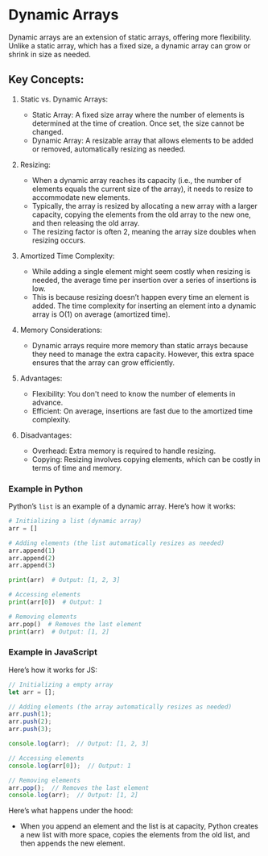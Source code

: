 # Dynamic Arrays

Dynamic arrays are an extension of static arrays, offering more flexibility. Unlike a static array, which has a fixed size, a dynamic array can grow or shrink in size as needed.

## Key Concepts:

1. Static vs. Dynamic Arrays:
   - Static Array: A fixed size array where the number of elements is determined at the time of creation. Once set, the size cannot be changed.
   - Dynamic Array: A resizable array that allows elements to be added or removed, automatically resizing as needed.

2. Resizing:
   - When a dynamic array reaches its capacity (i.e., the number of elements equals the current size of the array), it needs to resize to accommodate new elements.
   - Typically, the array is resized by allocating a new array with a larger capacity, copying the elements from the old array to the new one, and then releasing the old array.
   - The resizing factor is often 2, meaning the array size doubles when resizing occurs.

3. Amortized Time Complexity:
   - While adding a single element might seem costly when resizing is needed, the average time per insertion over a series of insertions is low.
   - This is because resizing doesn’t happen every time an element is added. The time complexity for inserting an element into a dynamic array is O(1) on average (amortized time).

4. Memory Considerations:
   - Dynamic arrays require more memory than static arrays because they need to manage the extra capacity. However, this extra space ensures that the array can grow efficiently.

5. Advantages:
   - Flexibility: You don't need to know the number of elements in advance.
   - Efficient: On average, insertions are fast due to the amortized time complexity.

6. Disadvantages:
   - Overhead: Extra memory is required to handle resizing.
   - Copying: Resizing involves copying elements, which can be costly in terms of time and memory.

### Example in Python

Python’s `list` is an example of a dynamic array. Here’s how it works:

```python
# Initializing a list (dynamic array)
arr = []

# Adding elements (the list automatically resizes as needed)
arr.append(1)
arr.append(2)
arr.append(3)

print(arr)  # Output: [1, 2, 3]

# Accessing elements
print(arr[0])  # Output: 1

# Removing elements
arr.pop()  # Removes the last element
print(arr)  # Output: [1, 2]
```

### Example in JavaScript

Here’s how it works for JS:

```javascript
// Initializing a empty array
let arr = [];

// Adding elements (the array automatically resizes as needed)
arr.push(1);
arr.push(2);
arr.push(3);

console.log(arr);  // Output: [1, 2, 3]

// Accessing elements
console.log(arr[0]);  // Output: 1

// Removing elements
arr.pop();  // Removes the last element
console.log(arr);  // Output: [1, 2]
```

Here’s what happens under the hood:

- When you append an element and the list is at capacity, Python creates a new list with more space, copies the elements from the old list, and then appends the new element.
